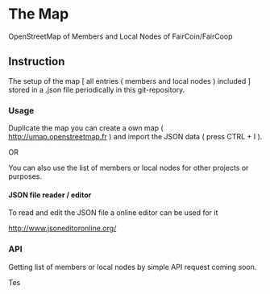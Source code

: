 # The Map
OpenStreetMap of Members and Local Nodes of FairCoin/FairCoop

## Instruction

The setup of the map [ all entries ( members and local nodes ) included ] stored in a .json file periodically in this git-repository.

### Usage

Duplicate the map you can create a own map ( http://umap.openstreetmap.fr ) and import the JSON data ( press CTRL + I ).

OR

You can also use the list of members or local nodes for other projects or purposes.

#### JSON file reader / editor
To read and edit the JSON file a online editor can be used for it

http://www.jsoneditoronline.org/

### API

Getting list of members or local nodes by simple API request coming soon.

Tes
